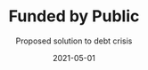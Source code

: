 ---
title: Funded by Public
subtitle: Proposed solution to debt crisis
layout: default
modal-id: 4
date: 2021-05-01
img: connect.png
thumbnail: connect-thumbnail.png
alt: image-alt
description: Lorem ipsum dolor sit amet, usu cu alterum nominavi lobortis. At duo novum diceret. Tantas apeirian vix et, usu sanctus postulant inciderint ut, populo diceret necessitatibus in vim. Cu eum dicam feugiat noluisse.
github-link: https://github.com/SmartLoan/pineapple_token

---